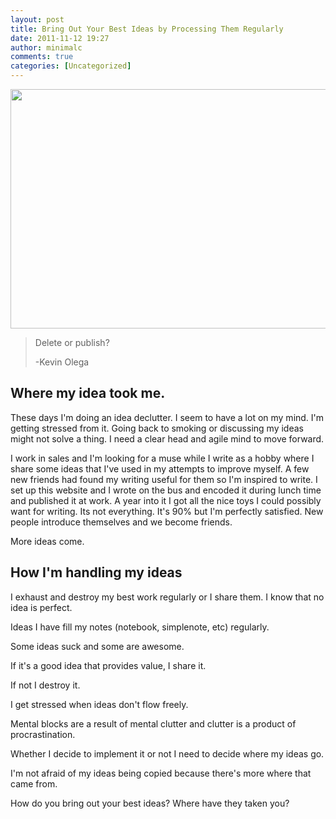 ```yaml
---
layout: post
title: Bring Out Your Best Ideas by Processing Them Regularly
date: 2011-11-12 19:27
author: minimalc
comments: true
categories: [Uncategorized]
---
```

<a href="http://minimalchanges.com/bring-out-your-best-ideas-by-processing-them-regularly/desktop-ideas/" rel="attachment wp-att-1310"><img class="aligncenter size-large wp-image-1310" title="Desktop Ideas" src="http://minimalchanges.com/blog/wp-content/uploads/2011/11/Desktop-Ideas-1024x614.png" alt="" width="640" height="383" /></a>
<blockquote>Delete or publish?

-Kevin Olega</blockquote>

<h2>Where my idea took me.</h2>
These days I'm doing an idea declutter. I seem to have a lot on my mind. I'm getting stressed from it. Going back to smoking or discussing my ideas might not solve a thing. I need a clear head and agile mind to move forward.

I work in sales and I'm looking for a muse while I write as a hobby where I share some ideas that I've used in my attempts to improve myself. A few new friends had found my writing useful for them so I'm inspired to write. I set up this website and I wrote on the bus and encoded it during lunch time and published it at work. A year into it I got all the nice toys I could possibly want for writing. Its not everything. It's 90% but I'm perfectly satisfied. New people introduce themselves and we become friends.

More ideas come.
<h2>How I'm handling my ideas</h2>
I exhaust and destroy my best work regularly or I share them. I know that no idea is perfect.

Ideas I have fill my notes (notebook, simplenote, etc) regularly.

Some ideas suck and some are awesome.

If it's a good idea that provides value, I share it.

If not I destroy it.

I get stressed when ideas don't flow freely.

Mental blocks are a result of mental clutter and clutter is a product of procrastination.

Whether I decide to implement it or not I need to decide where my ideas go.

I'm not afraid of my ideas being copied because there's more where that came from.

How do you bring out your best ideas? Where have they taken you?
